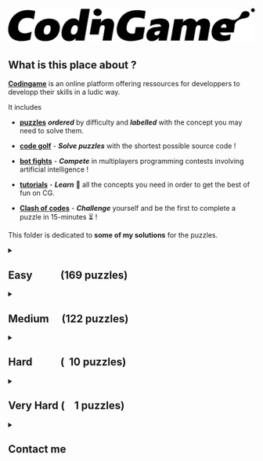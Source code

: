 # ![codingame-banner](codingame_banner.png)

## What is this place about ?

[**Codingame**](https://www.codingame.com/training) is an online platform offering ressources for developpers to developp their skills in a ludic way.

It includes 

* [**puzzles**](https://www.codingame.com/training) **_ordered_** by difficulty and **_labelled_** with the concept you may need to solve them.
    
* [**code golf**](https://www.codingame.com/multiplayer/codegolf) - **_Solve puzzles_** with the shortest possible source code !
    
* [**bot fights**](https://www.codingame.com/multiplayer/bot-programming) - **_Compete_** in multiplayers programming contests involving artificial intelligence !
    
* [**tutorials**](https://www.codingame.com/learn) - **_Learn_** :book: all the concepts you need in order to get the best of fun on CG.
    
* [**Clash of codes**](https://www.codingame.com/multiplayer/clashofcode) - **_Challenge_** yourself and be the first to complete a puzzle in 15-minutes  :hourglass_flowing_sand: !

This folder is dedicated to **some of my solutions** for the puzzles.

<details>
<summary>

## Easy &ensp;&ensp;&ensp;&ensp;&ensp;(169 puzzles)

</summary>

- [x] [10 Pin bowling scores](Easy/10-pin-bowling-scores.cs) [![](link.png)](https://www.codingame.com/training/easy/10-pin-bowling-scores)
- [x] [1000000000D World](Easy/1000000000d-world.cpp) [![](link.png)](https://www.codingame.com/training/easy/1000000000d-world)
- [x] [1. NGR - Basic Radar](Easy/1--ngr---basic-radar.cpp) [![](link.png)](https://www.codingame.com/training/easy/1--ngr---basic-radar)
- [x] [1D bush fire](Easy/1d-bush-fire.c) [![](link.png)](https://www.codingame.com/training/easy/1d-bush-fire)
- [x] [1D spreadsheet](Easy/1d-spreadsheet.cpp) [![](link.png)](https://www.codingame.com/training/easy/1d-spreadsheet)
- [x] [1x1x1 Rubik's cube movements](Easy/111-rubiks-cube-movements.js) [![](link.png)](https://www.codingame.com/training/easy/111-rubiks-cube-movements)
- [x] [2nd Degree polynomial - simple-analysis](Easy/2nd-degree-polynomial---simple-analysis.cpp) [![](link.png)](https://www.codingame.com/training/easy/2nd-degree-polynomial---simple-analysis)
- [x] [abcdefghijklmnopqrstuvwxyz](Easy/abcdefghijklmnopqrstuvwxyz.cpp) [![](link.png)](https://www.codingame.com/training/easy/abcdefghijklmnopqrstuvwxyz)
- [x] [7-Segement scanner](Easy/7-segment-scanner.cpp) [![](link.png)](https://www.codingame.com/training/easy/7-segment-scanner)
- [x] [A Bunny and Carrots](Easy/a-bunny-and-carrots.cpp) [![](link.png)](https://www.codingame.com/training/easy/a-bunny-and-carrots)
- [x] [A child's play](Easy/a-childs-play.c) [![](link.png)](https://www.codingame.com/training/easy/a-childs-play)
- [x] [A mountain of a mole hill](Easy/a-mountain-of-a-mole-hill.py) [![](link.png)](https://www.codingame.com/training/easy/a-mountain-of-a-mole-hill)
- [x] [Add'em up](Easy/addem-up.py) [![](link.png)](https://www.codingame.com/training/easy/addem-up)
- [x] [Annihilation](Easy/annihilation.cpp) [![](link.png)](https://www.codingame.com/training/easy/annihilation)
- [x] [Are the clumps normal](Easy/are-the-clumps-normal.cpp) [![](link.png)](https://www.codingame.com/training/easy/are-the-clumps-normal)
- [x] [Artificial emotional intelligence](Easy/artificial-emotional-intelligence.cs) [![](link.png)](https://www.codingame.com/training/easy/artificial-emotional-intelligence)
- [x] [ASCII art](Easy/ascii-art.cpp) [![](link.png)](https://www.codingame.com/training/easy/ascii-art)
- [x] [Asteroids](Easy/asteroids.cpp) [![](link.png)](https://www.codingame.com/training/easy/asteroids)
- [x] [Auto pickup](Easy/auto-pickup.cpp) [![](link.png)](https://www.codingame.com/training/easy/auto-pickup)
- [x] [Balanced ternary computer encode](Easy/balanced-ternary-computer-encode.c) [![](link.png)](https://www.codingame.com/training/easy/balanced-ternary-computer-encode)
- [x] [Bank robbers](Easy/bank-robbers.js) [![](link.png)](https://www.codingame.com/training/easy/bank-robbers)
- [x] [Benford's law](Easy/benfords-law.cpp) [![](link.png)](https://www.codingame.com/training/easy/benfords-law)
- [x] [Binary image](Easy/binary-image.py) [![](link.png)](https://www.codingame.com/training/easy/binary-image)
- [x] [Blackjack-solver.py](Easy/blackjack-solver.py) [![](link.png)](https://www.codingame.com/training/easy/blackjack-solver)
- [x] [Blowing fuse](Easy/blowing-fuse.c) [![](link.png)](https://www.codingame.com/training/easy/blowing-fuse)
- [x] [Brackets extreme edition](Easy/brackets-extreme-edition.c) [![](link.png)](https://www.codingame.com/training/easy/brackets-extreme-edition)
- [x] [Brick in the wall](Easy/brick-in-the-wall.c) [![](link.png)](https://www.codingame.com/training/easy/brick-in-the-wall)
- [x] [Bulk email generator](Easy/bulk-email-generator.py) [![](link.png)](https://www.codingame.com/training/easy/bulk-email-generator)
- [x] [Buzzle](Easy/buzzle.cpp) [![](link.png)](https://www.codingame.com/training/easy/buzzle)
- [x] [Caesar is the chief](Easy/caesar-is-the-chief.cpp) [![](link.png)](https://www.codingame.com/training/easy/caesar-is-the-chief)
- [x] [Calculator](Easy/calculator.cpp) [![](link.png)](https://www.codingame.com/training/easy/calculator)
- [x] [Card counting when easily distracted](Easy/card-counting-when-easily-distracted.cpp) [![](link.png)](https://www.codingame.com/training/easy/card-counting-when-easily-distracted)
- [x] [Catching up](Easy/catching-up.cpp) [![](link.png)](https://www.codingame.com/training/easy/catching-up)
- [x] [Character replacement problem](Easy/character-replacement-problem.cpp) [![](link.png)](https://www.codingame.com/training/easy/character-replacement-problem)
- [x] [Chuck Norris](Easy/chuck-norris.cpp) [![](link.png)](https://www.codingame.com/training/easy/chuck-norris)
- [x] [Code breaker puzzle](Easy/code-breaker-puzzle.py) [![](link.png)](https://www.codingame.com/training/easy/code-breaker-puzzle)
- [x] [Container terminal](Easy/container-terminal.cpp) [![](link.png)](https://www.codingame.com/training/easy/container-terminal)
- [x] [Cosmic Love](Easy/cosmic-love.cpp) [![](link.png)](https://www.codingame.com/training/easy/cosmic-love)
- [x] [Count as I count](Easy/count-as-i-count.cpp) [![](link.png)](https://www.codingame.com/training/easy/count-as-i-count)
- [x] [Create the longest sequence of 1s](Easy/create-the-longest-sequence-of-1s.c) [![](link.png)](https://www.codingame.com/training/easy/create-the-longest-sequence-of-1s)
- [x] [Credit card verifier](Easy/credit-card-verifier-luhns-algorithm.cpp) [![](link.png)](https://www.codingame.com/training/easy/credit-card-verifier-luhns-algorithm)
- [x] [Crop circles](Easy/crop-circles.cs) [![](link.png)](https://www.codingame.com/ide/puzzle/crop-circles)
- [x] [Custom game of life](Easy/custom-game-of-life.cpp) [![](link.png)](https://www.codingame.com/ide/puzzle/custom-game-of-life)
- [x] [Darts](Easy/darts.cpp) [![](link.png)](https://www.codingame.com/training/easy/darts)
- [x] [Dead mens shot](Easy/dead-mens-shot.c) [![](link.png)](https://www.codingame.com/training/easy/dead-mens-shot)
- [x] [Decode the message](Easy/decode-the-message.cpp) [![](link.png)](https://www.codingame.com/training/easy/decode-the-message)
- [x] [Defibrillators](Easy/defibrillators.cpp) [![](link.png)](https://www.codingame.com/training/easy/defibrillators)
- [x] [Detective Pikaptcha EP1](Easy/detective-pikaptcha-ep1.c) [![](link.png)](https://www.codingame.com/training/easy/detective-pikaptcha-ep1)
- [x] [Detective Pikaptcha EP2](Easy/detective-pikaptcha-ep2.c) [![](link.png)](https://www.codingame.com/training/easy/detective-pikaptcha-ep2)
- [x] [Dice handedness](Easy/dice-handedness.py) [![](link.png)](https://www.codingame.com/training/easy/dice-handedness)
- [x] [Disordered first contact](Easy/disordered-first-contact.js) [![](link.png)](https://www.codingame.com/training/easy/disordered-first-contact)
- [x] [Distributing candy](Easy/distributing-candy.cpp) [![](link.png)](https://www.codingame.com/training/easy/distributing-candy)
- [x] [Dolbear's law](Easy/dolbears-law.cpp) [![](link.png)](https://www.codingame.com/training/easy/dolbears-law)
- [x] [Dungeons and maps](Easy/dungeons-and-maps.cpp) [![](link.png)](https://www.codingame.com/training/easy/dungeons-and-maps)
- [x] [Embedded chessboards](Easy/embedded-chessboards.cpp) [![](link.png)](https://www.codingame.com/training/easy/embedded-chessboards)
- [x] [Encryption decryption of enigma machine](Easy/encryptiondecryption-of-enigma-machine.c) [![](link.png)](https://www.codingame.com/training/easy/encryptiondecryption-of-enigma-machine)
- [x] [Equivalent resistance circuit building](Easy/equivalent-resistance-circuit-building.java) [![](link.png)](https://www.codingame.com/training/easy/equivalent-resistance-circuit-building)
- [x] [Euclid's algorithm](Easy/euclids-algorithm.cpp) [![](link.png)](https://www.codingame.com/training/easy/euclids-algorithm)
- [x] [Extended Hamming codes](Easy/extended-hamming-codes.py) [![](link.png)](https://www.codingame.com/training/easy/extended-hamming-codes)
- [x] [Faro shuffle](Easy/faro-shuffle.cpp) [![](link.png)](https://www.codingame.com/training/easy/faro-shuffle)
- [x] [Fax machine](Easy/fax-machine.cpp) [![](link.png)](https://www.codingame.com/training/easy/fax-machine)
- [x] [Feature extraction](Easy/feature-extraction.cpp) [![](link.png)](https://www.codingame.com/training/easy/feature-extraction)
- [x] [FireControl](Easy/firecontrol.cpp) [![](link.png)](https://www.codingame.com/training/easy/firecontrol)
- [x] [Flip the sign](Easy/flip-the-sign.cpp) [![](link.png)](https://www.codingame.com/training/easy/flip-the-sign)
- [x] [Frame the picture](Easy/frame-the-picture.cpp) [![](link.png)](https://www.codingame.com/training/easy/frame-the-picture)
- [x] [Genetics and computers - part 1](Easy/genetics-and-computers---part-1.py) [![](link.png)](https://www.codingame.com/training/easy/genetics-and-computers---part-1)
- [x] [Ghost legs](Easy/ghost-legs.c) [![](link.png)](https://www.codingame.com/training/easy/ghost-legs)
- [x] [Graffiti on the fence](Easy/graffiti-on-the-fence.cpp) [![](link.png)](https://www.codingame.com/training/easy/graffiti-on-the-fence)
- [x] [Happy numbers](Easy/happy-numbers.cpp) [![](link.png)](https://www.codingame.com/training/easy/happy-numbers)
- [x] [Hello, world!](Easy/hello-world.php) [![](link.png)](https://www.codingame.com/training/easy/hello-world)
- [x] [Hidden messages in images](Easy/hidden-messages-in-images.cpp) [![](link.png)](https://www.codingame.com/training/easy/hidden-messages-in-images)
- [x] [Hooch clash](Easy/hooch-clash.sh) [![](link.png)](https://www.codingame.com/training/easy/hooch-clash)
- [x] [Horse-racing hyperduals](Easy/horse-racing-hyperduals.c) [![](link.png)](https://www.codingame.com/training/easy/horse-racing-hyperduals)
- [x] [Horse-racing duals](Easy/horse-racing-duals.cpp) [![](link.png)](https://www.codingame.com/training/easy/horse-racing-duals)
- [x] [How time flies](Easy/how-time-flies.py) [![](link.png)](https://www.codingame.com/training/easy/how-time-flies)
- [x] [Hunger games](Easy/hunger-games.py) [![](link.png)](https://www.codingame.com/training/easy/hunger-games)
- [x] [In stereo](Easy/in-stereo.py) [![](link.png)](https://www.codingame.com/training/easy/in-stereo)
- [x] [Insert to string](Easy/insert-to-string.cpp) [![](link.png)](https://www.codingame.com/training/easy/insert-to-string)
- [x] [Ipv6 shortener](Easy/ipv6-shortener.py) [![](link.png)](https://www.codingame.com/training/easy/ipv6-shortener)
- [x] [Is that a possible word? Ep1](Easy/is-that-a-possible-word-ep1.cpp) [![](link.png)](https://www.codingame.com/training/easy/is-that-a-possible-word-ep1)
- [x] [ISBN check digit](Easy/isbn-check-digit.c) [![](link.png)](https://www.codingame.com/training/easy/isbn-check-digit)
- [x] [Jack Silver: The Casino](Easy/jack-silver-the-casino.c) [![](link.png)](https://www.codingame.com/training/easy/jack-silver-the-casino)
- [x] [Kiss the girls](Easy/kiss-the-girls.cpp) [![](link.png)](https://www.codingame.com/training/easy/kiss-the-girls)
- [x] [Largest number](Easy/largest-number.py) [![](link.png)](https://www.codingame.com/training/easy/largest-number)
- [x] [Logic gates](Easy/logic-gates.cpp) [![](link.png)](https://www.codingame.com/training/easy/logic-gates)
- [x] [Logically reasonable inequalities](Easy/logically-reasonable-inequalities.cpp) [![](link.png)](https://www.codingame.com/training/easy/logically-reasonable-inequalities)
- [x] [Longest coast](Easy/longest-coast.cpp) [![](link.png)](https://www.codingame.com/training/easy/longest-coast)
- [x] [Low Resolution: what's the shape?](Easy/low-resolution-whats-the-shape.cpp) [![](link.png)](https://www.codingame.com/training/easy/low-resolution-whats-the-shape)
- [x] [Lumen](Easy/lumen.c) [![](link.png)](https://www.codingame.com/training/easy/lumen)
- [x] [Mars lander episode 1](Easy/mars-lander-episode-1.py) [![](link.png)](https://www.codingame.com/training/easy/mars-lander-episode-1)
- [x] [Match DNA sequence](Easy/match-dna-sequence.rs) [![](link.png)](https://www.codingame.com/training/easy/match-dna-sequence)
- [x] [Max area](Easy/max-area.cpp) [![](link.png)](https://www.codingame.com/training/easy/max-area)
- [x] [May the triforce be with you](Easy/may-the-triforce-be-with-you.c) [![](link.png)](https://www.codingame.com/training/easy/may-the-triforce-be-with-you)
- [x] [Messed up mosaics](Easy/messed-up-mosaics.cpp) [![](link.png)](https://www.codingame.com/training/easy/messed-up-mosaics)
- [x] [MIME type](Easy/mime-type.py) [![](link.png)](https://www.codingame.com/training/easy/mime-type)
- [x] [Minimal palindrome distance](Easy/minimal-palindrome-distance.cpp) [![](link.png)](https://www.codingame.com/training/easy/minimal-palindrome-distance)
- [x] [Reverse Minesweeper](Easy/reverse-minesweeper.cpp) [![](link.png)](https://www.codingame.com/training/easy/reverse-minesweeper)
- [x] [Merlin's magic square](Easy/merlins-magic-square.cpp) [![](link.png)](https://www.codingame.com/training/easy/merlins-magic-square)
- [x] [Metric Units](Easy/metric-units.cs) [![](link.png)](https://www.codingame.com/training/easy/metric-units)
- [x] [Minesweeper level generator](Easy/minesweeper-level-generator.cpp) [![](link.png)](https://www.codingame.com/training/easy/minesweeper-level-generator)
- [x] [Monday tuesday happy days](Easy/monday-tuesday-happy-days.py) [![](link.png)](https://www.codingame.com/training/easy/monday-tuesday-happy-days)
- [x] [Morellet's random lines](Easy/morellets-random-lines.js) [![](link.png)](https://www.codingame.com/training/easy/morellets-random-lines)
- [x] [Mountain map](Easy/mountain-map.py) [![](link.png)](https://www.codingame.com/training/easy/mountain-map)
- [x] [Moves in maze](Easy/moves-in-maze.cpp) [![](link.png)](https://www.codingame.com/training/easy/moves-in-maze)
- [x] [Murder in the village](Easy/murder-in-the-village.py) [![](link.png)](https://www.codingame.com/training/easy/murder-in-the-village)
- [x] [Nature of quadrilaterals](Easy/nature-of-quadrilaterals.c) [![](link.png)](https://www.codingame.com/training/easy/nature-of-quadrilaterals)
- [x] [Next growing number](Easy/next-growing-number.cpp) [![](link.png)](https://www.codingame.com/training/easy/next-growing-number)
- [x] [Number derivation](Easy/number-derivation.py) [![](link.png)](https://www.codingame.com/training/easy/number-derivation)
- [x] [Object insertion](Easy/object-insertion.cpp) [![](link.png)](https://www.codingame.com/training/easy/object-insertion)
- [x] [Offset arrays](Easy/offset-arrays.py) [![](link.png)](https://www.codingame.com/ide/puzzle/offset-arrays)
- [x] [Onboarding](Easy/onboarding.cpp) [![](link.png)](https://www.codingame.com/training/easy/onboarding)
- [x] [Order of succession](Easy/order-of-succession.py) [![](link.png)](https://www.codingame.com/training/easy/order-of-succession)
- [x] [Organic compounds](Easy/organic-compounds.java) [![](link.png)](https://www.codingame.com/training/easy/organic-compounds)
- [x] [Pirates treasure](Easy/pirates-treasure.c) [![](link.png)](https://www.codingame.com/training/easy/pirates-treasure)
- [x] [Power of Thor (ep.1)](Easy/power-of-thor-1.js) [![](link.png)](https://www.codingame.com/training/easy/power-of-thor-episode-1)
- [x] [Prefix code](Easy/prefix-code.cpp) [![](link.png)](https://www.codingame.com/training/easy/prefix-code)
- [x] [Probability for dummies](Easy/probability-for-dummies.cpp) [![](link.png)](https://www.codingame.com/training/easy/probability-for-dummies)
- [x] [Random walk](Easy/random-walk.cpp) [![](link.png)](https://www.codingame.com/training/easy/random-walk)
- [x] [Rectangle partition](Easy/rectangle-partition.cpp) [![](link.png)](https://www.codingame.com/training/easy/rectangle-partition)
- [x] [Rectangular block spinner](Easy/rectangular-block-spinner.py) [![](link.png)](https://www.codingame.com/training/easy/rectangular-block-spinner)
- [x] [Retro typewriter art](Easy/retro-typewriter-art.cpp) [![](link.png)](https://www.codingame.com/training/easy/retro-typewriter-art)
- [x] [Reverse fizzbuzz](Easy/reverse-fizzbuzz.rb) [![](link.png)](https://www.codingame.com/training/easy/reverse-fizzbuzz)
- [x] [Robot reach](Easy/robot-reach.cpp) [![](link.png)](https://www.codingame.com/training/easy/robot-reach)
- [x] [Robot show](Easy/robot-show.cpp) [![](link.png)](https://www.codingame.com/training/easy/robot-show)
- [x] [Rock paper scissors lizard spock](Easy/rock-paper-scissors-lizard-spock.cpp) [![](link.png)](https://www.codingame.com/training/easy/rock-paper-scissors-lizard-spock)
- [x] [Rooks movements](Easy/rooks-movements.c) [![](link.png)](https://www.codingame.com/training/easy/rooks-movements)
- [x] [Rotating arrows](Easy/rotating-arrows.cpp) [![](link.png)](https://www.codingame.com/training/easy/rotating-arrows)
- [x] [Rugby score](Easy/rugby-score.c) [![](link.png)](https://www.codingame.com/training/easy/rugby-score)
- [x] [Saving snoopy](Easy/saving-snoopy.cpp) [![](link.png)](https://www.codingame.com/training/easy/saving-snoopy)
- [x] [Self driving car testing](Easy/self-driving-car-testing.c) [![](link.png)](https://www.codingame.com/training/easy/self-driving-car-testing)
- [x] [Shadow casting](Easy/shadow-casting.cpp) [![](link.png)](https://www.codingame.com/training/easy/shadow-casting)
- [x] [Shoot enemy aircraft](Easy/shoot-enemy-aircraft.cpp) [![](link.png)](https://www.codingame.com/training/easy/shoot-enemy-aircraft)
- [x] [Should bakers be frugal](Easy/should-bakers-be-frugal.cpp) [![](link.png)](https://www.codingame.com/training/easy/should-bakers-be-frugal)
- [x] [Simple auto scaling](Easy/simple-auto-scaling.cpp) [![](link.png)](https://www.codingame.com/training/easy/simple-auto-scaling)
- [x] [Simple awalé](Easy/simple-awale.js) [![](link.png)](https://www.codingame.com/training/easy/simple-awale)
- [x] [Simple load balancing](Easy/simple-load-balancing.cpp) [![](link.png)](https://www.codingame.com/training/easy/simple-load-balancing)
- [x] [Smooth!](Easy/smooth.sh) [![](link.png)](https://www.codingame.com/training/easy/smooth)
- [x] [Snail run](Easy/snail-run.cpp) [![](link.png)](https://www.codingame.com/training/easy/snail-run)
- [x] [Snake sort 2D](Easy/snake-sort-2d.cpp) [![](link.png)](https://www.codingame.com/training/easy/snake-sort-2d)
- [x] [Someone's acting sus...](Easy/someones-acting-sus----.py) [![](link.png)](https://www.codingame.com/training/easy/someones-acting-sus----)
- [x] [Stall tilt](Easy/stall-tilt.py) [![](link.png)](https://www.codingame.com/training/easy/stall-tilt)
- [x] [Substitution encoding](Easy/substitution-encoding.cpp) [![](link.png)](https://www.codingame.com/training/easy/substitution-encoding)
- [x] [Sudoku Validator](Easy/sudoku-validator.py) [![](link.png)](https://www.codingame.com/training/easy/sudoku-validator)
- [x] [Sum of Spiral's Diagonals](Easy/sum-of-spirals-diagonals.cpp) [![](link.png)](https://www.codingame.com/training/easy/sum-of-spirals-diagonals)
- [x] [Sweet spot](Easy/sweet-spot.cpp) [![](link.png)](https://www.codingame.com/training/easy/sweet-spot)
- [x] [Ted's compiler](Easy/teds-compiler.cpp) [![](link.png)](https://www.codingame.com/training/easy/teds-compiler)
- [x] [Temperatures](Easy/temperatures.js) [![](link.png)](https://www.codingame.com/training/easy/temperatures)
- [x] [Text formatting](Easy/text-formatting.py) [![](link.png)](https://www.codingame.com/training/easy/text-formatting)
- [x] [The broken editor](Easy/the-broken-editor.cpp) [![](link.png)](https://www.codingame.com/training/easy/the-broken-editor)
- [x] [The dart 101](Easy/the-dart-101.c) [![](link.png)](https://www.codingame.com/training/easy/the-dart-101)
- [x] [The descent](Easy/the-descent.js) [![](link.png)](https://www.codingame.com/training/easy/the-descent)
- [x] [The electrician apprentice](Easy/the-electrician-apprentice.cs) [![](link.png)](https://www.codingame.com/training/easy/the-electrician-apprentice)
- [x] [The lost child episode-1](Easy/the-lost-child-episode-1.cpp) [![](link.png)](https://www.codingame.com/training/easy/the-lost-child-episode-1)
- [x] [The Michelangelo code](Easy/the-michelangelo-code.py) [![](link.png)](https://www.codingame.com/training/easy/the-michelangelo-code)
- [x] [The Mystic rectangle](Easy/the-mystic-rectangle.cpp) [![](link.png)](https://www.codingame.com/training/easy/the-mystic-rectangle)
- [x] [The River I.](Easy/the-river-i.c) [![](link.png)](https://www.codingame.com/training/easy/the-river-i-)
- [x] [The River II.](Easy/the-river-ii.c) [![](link.png)](https://www.codingame.com/training/easy/the-river-ii-)
- [x] [The travelling salesman problem](Easy/the-travelling-salesman-problem.c) [![](link.png)](https://www.codingame.com/training/easy/the-travelling-salesman-problem)
- [x] [Tic tac toe](Easy/tictactoe.py) [![](link.png)](https://www.codingame.com/training/easy/tictactoe)
- [x] [Treasure hunt](Easy/treasure-hunt.cpp) [![](link.png)](https://www.codingame.com/training/easy/treasure-hunt)
- [x] [Tree paths](Easy/tree-paths.rb) [![](link.png)](https://www.codingame.com/training/easy/tree-paths)
- [x] [Tricky number verifier](Easy/tricky-number-verifier.py) [![](link.png)](https://www.codingame.com/training/easy/tricky-number-verifier)
- [x] [Ulam spiral](Easy/ulam-spiral.py) [![](link.png)](https://www.codingame.com/training/easy/ulam-spiral)
- [x] [Unit fractions](Easy/unit-fractions.c) [![](link.png)](https://www.codingame.com/training/easy/unit-fractions)
- [x] [Van Eck's sequence](Easy/van-eck.cpp) [![](link.png)](https://www.codingame.com/training/easy/van-ecks-sequence)
- [x] [What's so complex about Mandelbrot?](Easy/whats-so-complex-about-mandelbrot.c) [![](link.png)](https://www.codingame.com/training/easy/whats-so-complex-about-mandelbrot)
- [x] [Where's Wally](Easy/wheres-wally.cpp) [![](link.png)](https://www.codingame.com/training/easy/wheres-wally)
- [x] [XML MDF-2016](Easy/xml-mdf-2016.cpp) [![](link.png)](https://www.codingame.com/training/easy/xml-mdf-2016)
- [x] [Zhiwei sun squares](Easy/zhiwei-sun-squares.cpp) [![](link.png)](https://www.codingame.com/training/easy/zhiwei-sun-squares)

</details>

<details>
<summary>

## Medium &ensp;&ensp;(122 puzzles)

</summary>

- [x] [1010(1)](Medium/10101.c) [![](link.png)](https://www.codingame.com/training/medium/10101)
- [x] [A* exercise](Medium/a-star-exercise.cpp) [![](link.png)](https://www.codingame.com/training/medium/a-star-exercise)
- [x] [Ancestors and descendants](Medium/ancestors-&-descendants.cpp) [![](link.png)](https://www.codingame.com/training/medium/ancestors-&-descendants)
- [x] [Aneo sponsored puzzle](Medium/aneo.c) [![](link.png)](https://www.codingame.com/training/medium/aneo)
- [x] [Ascii art : glass stacking](Medium/ascii-art-glass-stacking.c) [![](link.png)](https://www.codingame.com/training/medium/ascii-art-:-glass-stacking)
- [x] [Ascii graph](Medium/ascii-graph.c) [![](link.png)](https://www.codingame.com/training/medium/ascii-graph)
- [x] [Bag of balls](Medium/bag-of-balls.cpp) [![](link.png)](https://www.codingame.com/training/medium/bag-of-balls)
- [x] [Bender - episode 1](Medium/bender-episode-1.cpp) [![](link.png)](https://www.codingame.com/training/medium/bender-episode-1)
- [x] [Binary search tree traversal](Medium/binary-search-tree-traversal.cpp) [![](link.png)](https://www.codingame.com/training/medium/binary-search-tree-traversal)
- [x] [Binary sequence](Medium/binary-sequence.py) [![](link.png)](https://www.codingame.com/training/medium/binary-sequence)
- [x] [Bingo](Medium/bingo.java) [![](link.png)](https://www.codingame.com/training/medium/bingo)
- [x] [Bit count to limit](Medium/bit-count-to-limit.cpp) [![](link.png)](https://www.codingame.com/training/medium/bit-count-to-limit)
- [x] [Bouncing barry](Medium/bouncing-barry.cs) [![](link.png)](https://www.codingame.com/training/medium/bouncing-barry)
- [x] [Box of cigars](Medium/box-of-cigars.c) [![](link.png)](https://www.codingame.com/training/medium/box-of-cigars)
- [x] [Brackets, enhanced edition](Medium/brackets-enhanced-edition.js) [![](link.png)](https://www.codingame.com/training/medium/brackets-enhanced-edition)
- [x] [Brackets, extended edition](Medium/brackets-extended-edition.c) [![](link.png)](https://www.codingame.com/training/medium/brackets-extended-edition)
- [x] [Brackets, ultimate edition](Medium/brackets-ultimate-edition.js) [![](link.png)](https://www.codingame.com/training/medium/brackets-ultimate-edition)
- [x] [Bruce lee](Medium/bruce-lee.js) [![](link.png)](https://www.codingame.com/training/medium/bruce-lee)
- [x] [Bulgarian solitaire](Medium/bulgarian-solitaire.cpp) [![](link.png)](https://www.codingame.com/training/medium/bulgarian-solitaire)
- [x] [Bulls and Cows](Medium/bulls-and-cows.c) [![](link.png)](https://www.codingame.com/training/medium/bulls-and-cows)
- [x] [Bust speeding vehicles](Medium/bust-speeding-vehicles.c) [![](link.png)](https://www.codingame.com/training/medium/bust-speeding-vehicles)
- [x] [Byte pair encoding](Medium/byte-pair-encoding.py) [![](link.png)](https://www.codingame.com/training/medium/byte-pair-encoding)
- [x] [Cards castle](Medium/cards-castle.c) [![](link.png)](https://www.codingame.com/training/medium/cards-castle)
- [x] [Carmichael numbers](Medium/carmichael-numbers.c) [![](link.png)](https://www.codingame.com/training/medium/carmichael-numbers)
- [x] [CGFunge interpreter](Medium/cgfunge-interpreter.py) [![](link.png)](https://www.codingame.com/training/medium/cgfunge-interpreter)
- [x] [CGS minifier](Medium/cgs-minifier.cpp) [![](link.png)](https://www.codingame.com/training/medium/cgs-minifier)
- [x] [Constrained latin squares](Medium/constrained-latin-squares.cpp) [![](link.png)](https://www.codingame.com/training/medium/constrained-latin-squares)
- [x] [Conway sequence](Medium/conway-sequence.cpp) [![](link.png)](https://www.codingame.com/training/medium/conway-sequence)
- [x] [Count of primes in a number grid](Medium/count-of-primes-in-a-number-grid.c) [![](link.png)](https://www.codingame.com/training/medium/count-of-primes-in-a-number-grid)
- [x] [Counting squares on pegs](Medium/counting-squares-on-pegs.js) [![](link.png)](https://www.codingame.com/training/medium/counting-squares-on-pegs)
- [x] [Criminal](Medium/criminal.cpp) [![](link.png)](https://www.codingame.com/training/medium/criminal)
- [x] [Digit sum successor](Medium/digit-sum-successor.cpp) [![](link.png)](https://www.codingame.com/training/medium/digit-sum-successor)
- [x] [Divide the factorial](Medium/divide-the-factorial.rb) [![](link.png)](https://www.codingame.com/training/medium/divide-the-factorial)
- [x] [Dominoes path](Medium/dominoes-path.cpp) [![](link.png)](https://www.codingame.com/training/medium/dominoes-path)
- [x] [Don't Panic - Episode 1](Medium/don't-panic-episode-1.cpp) [![](link.png)](https://www.codingame.com/training/medium/don't-panic-episode-1)
- [x] [Drug interactions](Medium/drug-interactions.cpp) [![](link.png)](https://www.codingame.com/training/medium/drug-interactions)
- [x] [Dynamic sorting](Medium/dynamic-sorting.cs) [![](link.png)](https://www.codingame.com/training/medium/dynamic-sorting)
- [x] [Dwarfs standing on the shoulders of giants](Medium/dwarfs-standing-on-the-shoulders-of-giants.cpp) [![](link.png)](https://www.codingame.com/training/medium/dwarfs-standing-on-the-shoulders-of-giants)
- [x] [Elementary cellular automaton](Medium/elementary-cellular-automaton.c) [![](link.png)](https://www.codingame.com/training/medium/elementary-cellular-automaton)
- [x] [Equalizing arrays](Medium/equalizing-arrays.cpp) [![](link.png)](https://www.codingame.com/training/medium/equalizing-arrays)
- [x] [Factorial vs exponential](Medium/factorial-vs-exponential.c) [![](link.png)](https://www.codingame.com/training/medium/factorial-vs-exponential)
- [x] [Fair numbering](Medium/fair-numbering.cpp) [![](link.png)](https://www.codingame.com/training/medium/fair-numbering)
- [x] [Find the replacement](Medium/find-the-replacement.cpp) [![](link.png)](https://www.codingame.com/training/medium/find-the-replacement)
- [x] [Flood fill example](Medium/flood-fill-example.cpp) [![](link.png)](https://www.codingame.com/training/medium/flood-fill-example)
- [x] [Folding a note](Medium/folding-a-note.py) [![](link.png)](https://www.codingame.com/training/medium/folding-a-note)
- [x] [Folding paper](Medium/folding-paper.cpp) [![](link.png)](https://www.codingame.com/training/medium/folding-paper)
- [x] [Forest fire](Medium/forest-fire.cpp) [![](link.png)](https://www.codingame.com/training/medium/forest-fire)
- [x] [Game of life](Medium/game-of-life.c) [![](link.png)](https://www.codingame.com/training/medium/game-of-life)
- [x] [Guessing N cheating](Medium/guessing-n-cheating.c) [![](link.png)](https://www.codingame.com/training/medium/guessing-n-cheating)
- [x] [Go competition](Medium/go-competition.c) [![](link.png)](https://www.codingame.com/training/medium/go-competition)
- [x] [Goro want chocolate](Medium/goro-want-chocolate.cpp) [![](link.png)](https://www.codingame.com/training/medium/goro-want-chocolate)
- [x] [Gravity](Medium/gravity.c) [![](link.png)](https://www.codingame.com/training/medium/gravity)
- [x] [Gravity tumbler](Medium/gravity-tumbler.py) [![](link.png)](https://www.codingame.com/training/medium/gravity-tumbler)
- [x] [Green valleys](Medium/green-valleys.cpp) [![](link.png)](https://www.codingame.com/training/medium/green-valleys)
- [x] [Hacking at robbercity](Medium/hacking-at-robbercity.js) [![](link.png)](https://www.codingame.com/training/medium/hacking-at-robbercity)
- [x] [Halting sequences](Medium/halting-sequences.cpp) [![](link.png)](https://www.codingame.com/training/medium/halting-sequences)
- [x] [Hexagonal Maze](Medium/hexagonal-maze.cpp) [![](link.png)](https://www.codingame.com/training/medium/hexagonal-maze)
- [x] [Huffman code](Medium/huffman-code.cpp) [![](link.png)](https://www.codingame.com/training/medium/huffman-code)
- [x] [Inversion count](Medium/inversion-count.cs) [![](link.png)](https://www.codingame.com/training/medium/inversion-count)
- [x] [IP mask calculating](Medium/ip-mask-calculating.cpp) [![](link.png)](https://www.codingame.com/training/medium/ip-mask-calculating)
- [x] [Jumping frogs](Medium/jumping-frogs.cpp) [![](link.png)](https://www.codingame.com/training/medium/jumping-frogs)
- [x] [Kaprekar's routine](Medium/kaprekars-routine.js) [![](link.png)](https://www.codingame.com/training/medium/kaprekars-routine)
- [x] [Knight's jam](Medium/knights-jam.cpp) [![](link.png)](https://www.codingame.com/training/medium/knights-jam)
- [x] [Langton's ant](Medium/langtons-ant.c) [![](link.png)](https://www.codingame.com/training/medium/langtons-ant)
- [x] [Length of Syracuse conjecture sequence](Medium/length-of-syracuse-conjecture-sequence.cpp) [![](link.png)](https://www.codingame.com/training/medium/length-of-syracuse-conjecture-sequence)
- [x] [Locked in gear](Medium/locked-in-gear.cpp) [![](link.png)](https://www.codingame.com/training/medium/locked-in-gear)
- [x] [Magic square](Medium/magic-square.cpp) [![](link.png)](https://www.codingame.com/training/medium/magic-square)
- [x] [Mars lander Ep2](Medium/mars-lander-ep2.cpp) [![](link.png)](https://www.codingame.com/training/medium/mars-lander-episode-2)
- [x] [Maximum sub-sequence](Medium/maximum-sub-sequence.c) [![](link.png)](https://www.codingame.com/training/medium/maximum-sub-sequence)
- [x] [Mayan calculation](Medium/mayan-calculation.c) [![](link.png)](https://www.codingame.com/training/medium/mayan-calculation)
- [x] [Maze](Medium/maze.c) [![](link.png)](https://www.codingame.com/training/medium/maze)
- [x] [Mcxxxx microcontroller simulation](Medium/mcxxxx-microcontroller-simulation.c) [![](link.png)](https://www.codingame.com/training/medium/mcxxxx-microcontroller-simulation)
- [x] [Micro assembly](Medium/micro-assembly.c) [![](link.png)](https://www.codingame.com/training/medium/micro-assembly)
- [x] [MineSweeper](Medium/minesweeper.cpp) [![](link.png)](https://www.codingame.com/training/medium/minesweeper)
- [x] [Minimax exercise](Medium/minimax-exercise.c) [![](link.png)](https://www.codingame.com/training/medium/minimax-exercise)
- [x] [Monthly system](Medium/monthly-system.c) [![](link.png)](https://www.codingame.com/training/medium/monthly-system)
- [x] [Network cabling](Medium/network-cabling.cpp) [![](link.png)](https://www.codingame.com/training/medium/network-cabling)
- [x] [Number of letters in a number - binary](Medium/number-of-letters-in-a-number---binary.cpp) [![](link.png)](https://www.codingame.com/training/medium/number-of-letters-in-a-number---binary)
- [x] [Number of paths between 2 points](Medium/number-of-paths-between-2-points.c) [![](link.png)](https://www.codingame.com/training/medium/number-of-paths-between-2-points)
- [x] [Oneway city](Medium/oneway-city.py) [![](link.png)](https://www.codingame.com/training/medium/oneway-city)
- [x] [Othello](Medium/othello.js) [![](link.png)](https://www.codingame.com/training/medium/othello)
- [x] [Parity scanner](Medium/parity-scanner.py) [![](link.png)](https://www.codingame.com/training/medium/parity-scanner)
- [x] [Photo booth transformation](Medium/photo-booth-transformation.c) [![](link.png)](https://www.codingame.com/training/medium/photo-booth-transformation)
- [x] [Plague Jr](Medium/plague-jr.py) [![](link.png)](https://www.codingame.com/training/medium/plague-jr)
- [x] [Playfair cypher](Medium/playfair-cipher.py) [![](link.png)](https://www.codingame.com/training/medium/playfair-cipher)
- [x] [Porcupine fever](Medium/porcupine-fever.c) [![](link.png)](https://www.codingame.com/training/medium/porcupine-fever)
- [x] [Propositions in freges ideography](Medium/propositions-in-freges-ideography.py) [![](link.png)](https://www.codingame.com/training/medium/propositions-in-freges-ideography)
- [x] [Queneau numbers](Medium/queneau-numbers.cljs) [![](link.png)](https://www.codingame.com/training/medium/queneau-numbers)
- [x] [Rational number tree](Medium/rational-number-tree.cpp) [![](link.png)](https://www.codingame.com/training/medium/rational-number-tree)
- [x] [Rearrange string to two numbers](Medium/rearrange-strings-to-two-numbers.cpp) [![](link.png)](https://www.codingame.com/training/medium/rearrange-string-to-two-numbers)
- [x] [Remaining card](Medium/remaining-card.cpp) [![](link.png)](https://www.codingame.com/training/medium/remaining-card)
- [x] [Reverse Polish notation](Medium/reverse-polish-notation.py) [![](link.png)](https://www.codingame.com/training/medium/reverse-polish-notation)
- [x] [Reversed look and say](Medium/reversed-look-and-say.cpp) [![](link.png)](https://www.codingame.com/training/medium/reversed-look-and-say)
- [x] [Robbery optimisation](Medium/robbery-optimisation.cpp) [![](link.png)](https://www.codingame.com/training/medium/robbery-optimisation)
- [x] [Rod cutting problem](Medium/rod-cutting-problem.cpp) [![](link.png)](https://www.codingame.com/training/medium/rod-cutting-problem)
- [x] [Sandpile addition](Medium/sandpile-addition.c) [![](link.png)](https://www.codingame.com/training/medium/sandpile-addition)
- [x] [Scrabble](Medium/scrabble.cpp) [![](link.png)](https://www.codingame.com/training/medium/scrabble)
- [x] [Seam carving](Medium/seam-carving.cpp) [![](link.png)](https://www.codingame.com/training/medium/seam-carving)
- [x] [Shadows of the Knight - Episode 1](Medium/shadows-of-the-knight-episode-1.cpp) [![](link.png)](https://www.codingame.com/training/medium/shadows-of-the-knight-episode-1)
- [x] [Shadows of the Knight - Episode 1](Medium/skynet-revolution-episode-1.cpp) [![](link.png)](https://www.codingame.com/training/medium/skynet-revolution-episode-1)
- [x] [Snake encoding](Medium/snake-encoding.js) [![](link.png)](https://www.codingame.com/training/medium/snake-encoding)
- [x] [Stock exchange losses](Medium/stock-exchange-losses.cpp) [![](link.png)](https://www.codingame.com/training/medium/stock-exchange-losses)
- [x] [Sudoku solver](Medium/sudoku-solver.cpp) [![](link.png)](https://www.codingame.com/training/medium/sudoku-solver)
- [x] [Sum of divisors](Medium/sum-of-divisors.c) [![](link.png)](https://www.codingame.com/training/medium/sum-of-divisors)
- [x] [Telephone numbers](Medium/telephone-numbers.cpp) [![](link.png)](https://www.codingame.com/training/medium/telephone-numbers)
- [x] [Text alignment](Medium/text-alignment.c) [![](link.png)](https://www.codingame.com/training/medium/text-alignment)
- [x] [The experience of creating puzzles](Medium/the-experience-for-creating-puzzles.c) [![](link.png)](https://www.codingame.com/training/medium/the-experience-for-creating-puzzles)
- [x] [The fastest](Medium/the-fastest.c) [![](link.png)](https://www.codingame.com/training/medium/the-fastest)
- [x] [The urinal problem](Medium/the-urinal-problem.py) [![](link.png)](https://www.codingame.com/training/medium/the-urinal-problem)
- [x] [The gift](Medium/the-gift.cpp) [![](link.png)](https://www.codingame.com/training/medium/the-gift)
- [x] [The Grand Festival - I](Medium/the-grand-festival---i.cpp) [![](link.png)](https://www.codingame.com/training/medium/the-grand-festival---i)
- [x] [The Grand Festival - II](Medium/the-grand-festival---ii.java) [![](link.png)](https://www.codingame.com/training/medium/the-grand-festival---ii)
- [x] [The last crusade episode 1](Medium/the-last-crusade-episode-1.cpp) [![](link.png)](https://www.codingame.com/training/medium/the-last-crusade-episode-1)
- [x] [The optimal urinal problem](Medium/the-optimal-urinal-problem.js) [![](link.png)](https://www.codingame.com/training/medium/the-optimal-urinal-problem)
- [x] [There is no spoon - episode 1](Medium/there-is-no-spoon-episode-1.cpp) [![](link.png)](https://www.codingame.com/training/medium/there-is-no-spoon-episode-1)
- [x] [These romans are crazy!](Medium/these-romans-are-crazy!.cpp) [![](link.png)](https://www.codingame.com/training/medium/these-romans-are-crazy!)
- [x] [Trits balanced ternary computing](Medium/trits-balanced-ternary-computing.c) [![](link.png)](https://www.codingame.com/training/medium/trits-balanced-ternary-computing)
- [x] [Vote counting](Medium/vote-counting.cpp) [![](link.png)](https://www.codingame.com/training/medium/vote-counting)
- [x] [Ways to make change](Medium/ways-to-make-change.cpp) [![](link.png)](https://www.codingame.com/training/medium/ways-to-make-change)
- [x] [We're going in circles!](Medium/were-going-in-circles.cpp) [![](link.png)](https://www.codingame.com/training/medium/were-going-in-circles)
- [x] [Winamax battle](Medium/winamax-battle.cpp) [![](link.png)](https://www.codingame.com/training/medium/winamax-battle)
- [x] [What the brainfuck!](Medium/what-the-brainfuck.cpp) [![](link.png)](https://www.codingame.com/training/medium/what-the-brainfuck)

</details>

<details>
<summary>

## Hard &ensp;&ensp;&ensp;&ensp;&ensp;(&nbsp;&nbsp;10 puzzles)

</summary>

- [x] [Blunder - episode 2](Hard/blunder-episode-2.cpp) [![](link.png)](https://www.codingame.com/training/hard/blunder-episode-2)
- [x] [CGX Formatter](Hard/cgx-formatter.cpp) [![](link.png)](https://www.codingame.com/training/hard/cgx-formatter)
- [x] [Chess board analyzer](Hard/chess-board-analyzer.cpp) [![](link.png)](https://www.codingame.com/training/hard/chess-board-analyzer)
- [x] [Death first search - episode 2](Hard/death-first-search-episode-2.cpp) [![](link.png)](https://www.codingame.com/training/hard/death-first-search-episode-2)
- [x] [Doubly solved rubiks cube](Hard/doubly-solved-rubiks-cube.py) [![](link.png)](https://www.codingame.com/training/hard/doubly-solved-rubiks-cube)
- [x] [Hanoi tower](Hard/hanoi-tower.cpp) [![](link.png)](https://www.codingame.com/training/hard/hanoi-tower)
- [x] [Levenshtein distance](Hard/levenshtein-distance.cpp) [![](link.png)](https://www.codingame.com/training/hard/levenshtein-distance)
- [x] [Max Rect](Hard/max-rect.cpp) [![](link.png)](https://www.codingame.com/training/hard/max-rect)
- [x] [The labyrinth](Hard/the-labyrinth.cpp) [![](link.png)](https://www.codingame.com/training/hard/the-labyrinth)
- [x] [Vox codei - episode 1](Hard/vox-codei-episode-1.cpp) [![](link.png)](https://www.codingame.com/training/hard/vox-codei-episode-1)

</details>

<details>
<summary>

## Very Hard (&nbsp;&nbsp;&nbsp;&nbsp;1 puzzles)

</summary>

- [x] [The Resistance](Very%20hard/the-resistance.cpp) [![](link.png)](https://www.codingame.com/training/expert/the-resistance)

</details>

<details>
<summary>

## Contact me

</summary>

 You have some suggestions, remarks ?
 
 You _found a bug_ :bug: or a _better way_ to solve one puzzle ?
 
 Then please let me know at _lhmeric@osmozis.com_ :smile:
 
 Or maybe you just wanna play ? :smiley: Then here is my [**_profile_**](https://www.codingame.com/profile/36481b0e11f9a85fe9f5229dde04b17c0913923) !
 
 **lhm**

</details>
